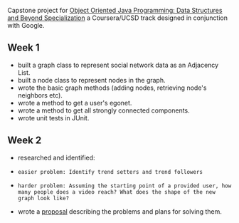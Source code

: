 Capstone project for [Object Oriented Java Programming: Data Structures and Beyond Specialization](https://www.coursera.org/specializations/java-object-oriented) a Coursera/UCSD track designed in conjunction with Google.


## Week 1
* built a graph class to represent social network data as an Adjacency List.
* built a node class to represent nodes in the graph.
* wrote the basic graph methods (adding nodes, retrieving node's neighbors etc).
* wrote a method to get a user's egonet.
* wrote a method to get all strongly connected components.
* wrote unit tests in JUnit.

## Week 2
* researched and identified:
*     easier problem: Identify trend setters and trend followers
*     harder problem: Assuming the starting point of a provided user, how many people does a video reach? What does the shape of the new graph look like?
* wrote a [proposal](https://github.com/bdauer/analyzing-social-network-data-using-graphs/blob/master/scope_and_problem_definition.md) describing the problems and plans for solving them.
